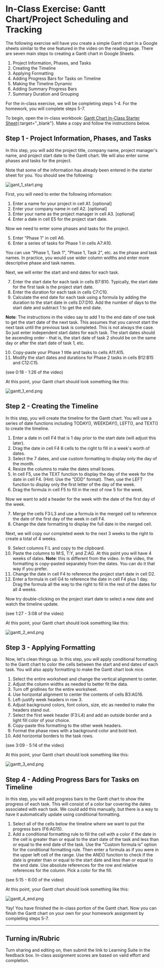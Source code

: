 # In-Class Exercise: Gantt Chart/Project Scheduling and Tracking

The following exercise will have you create a simple Gantt chart in a Google sheets similar to the one featured in 
the video on the reading page. There are seven main steps to creating a Gantt chart in Google Sheets.

1. Project Information, Phases, and Tasks 
2. Creating the Timeline 
3. Applying Formatting 
4. Adding Progress Bars for Tasks on Timeline 
5. Making the Timeline Dynamic 
6. Adding Summary Progress Bars 
7. Summary Duration and Grouping 

For the in-class exercise, we will be completing steps 1-4. For the homework, you will complete steps 5-7.

To begin, open the in-class workbook: [Gantt Chart In-Class Starter Sheet](https://docs.google.com/spreadsheets/d/1H05DH9pcKG1q65efnIZw92OVbZCzvgBX7EyZPLdpek4/edit?gid=0#gid=0){:target="_blank"}. Make a copy 
and follow the instructions below.

## Step 1 - Project Information, Phases, and Tasks

In this step, you will add the project title, company name, project manager's name, and project start date to the Gantt chart. We will also enter some phases and tasks for the project.

Note that some of the information has already been entered in the starter sheet for you. You should see the following:

![gant_1_start.png](images/gantt_1_start.png)

First, you will need to enter the following information:

1. Enter a name for your project in cell A1. [optional]
2. Enter your company name in cell A2. [optional]
3. Enter your name as the project manager in cell A3. [optional]
4. Enter a date in cell E5 for the project start date.

Now we need to enter some phases and tasks for the project. 

5. Enter "Phase 1" in cell A6.
6. Enter a series of tasks for Phase 1 in cells A7:A10.

You can use "Phase 1, Task 1", "Phase 1, Task 2", etc. as the phase and task names. In practice, you would use wider column widths and enter more descriptive phase and task names.

Next, we will enter the start and end dates for each task.

7. Enter the start date for each task in cells B7:B10. Typically, the start date for the first task is the project 
   start date.
8. Enter the duration for each task in cells C7:C10.
9. Calculate the end date for each task using a formula by adding the duration to the start date in cells D7:D10. Add the number of days to the start date and subtract 1 to get the end date.

**Note**: The instructions in the video say to add 1 to the end date of one task to get the start date of the next task. 
This assumes that you cannot start the next task until the previous task is completed. This is not always the case. 
So just enter independent start dates for each task. The start dates should be ascending order - that is, the start 
date of task 2 should be on the same day or after the start date of task 1, etc.

10. Copy-paste your Phase 1 title and tasks to cells A11:A15.
11. Modify the start dates and durations for Phase 2 tasks in cells B12:B15 and C12:C15.

(see 0:18 - 1:26 of the video)

At this point, your Gantt chart should look something like this:

![gantt_1_end.png](images/gantt_1_end.png)

## Step 2 - Creating the Timeline

In this step, you will create the timeline for the Gantt chart. You will use  a series of date functions including TODAY(), WEEKDAY(), LEFT(), and TEXT() to create the timeline.

1. Enter a date in cell F4 that is 1 day prior to the start date (will adjust this later).
2. Drag the date in cell F4 6 cells to the right to fill in a week's worth of dates.
3. Select the 7 dates, and use custom formatting to display only the day of the month.
4. Resize the columns to make the dates small boxes.
5. In cell F5, use the TEXT function to display the day of the week for the date in cell F4. (Hint: Use the "DDD" format). Then, use the LEFT function to display only the first letter of the day of the week.
6. Drag the formula in cell F5 to fill in the rest of row 5 for the week.

Now we want to add a header for the week with the date of the first day of the week.

7. Merge the cells F3:L3 and use a formula in the merged cell to reference the date of the first day of the week in cell F4. 
8. Change the date formatting to display the full date in the merged cell.

Next, we will copy our completed week to the next 3 weeks to the right to create a total of 4 weeks.

9. Select columns F:L and copy to the clipboard.
10. Paste the columns to M:S, T:Y, and Z:AG. At this point you will have 4 weeks of dates. **Note**: this is different from the video. In the video, the formatting is copy-pasted separately from the dates. You can do it that way if you prefer.
11. Change the date in cell F4 to reference the project start date in cell D2.
12. Enter a formula in cell G4 to reference the date in cell F4 plus 1 day. Drag the formula all the way to the right to fill in the rest of the dates for all 4 weeks.

Now try double-clicking on the project start date to select a new date and watch the timeline update.

(see 1:27 - 3:08 of the video)

At this point, your Gantt chart should look something like this:

![gantt_2_end.png](images/gantt_2_end.png)

## Step 3 - Applying Formatting

Now, let's clean things up. In this step, you will apply conditional formatting to the Gantt chart to color the cells 
between 
the start and 
end dates of each task. You will also apply formatting to make the Gantt chart look nice.

1. Select the entire worksheet and change the vertical alignment to center.
2. Adjust the column widths as needed to better fit the data.
3. Turn off gridlines for the entire worksheet.
4. Use horizontal alignment to center the contents of cells B3:AG16.
5. Left-justify week headers in row 3.
6. Adjust background colors, font colors, size, etc as needed to make the headers stand out.
7. Select the first week header (F3:L4) and add an outside border and a light fill color of your choice.
8. Copy-paste this formatting to the other week headers.
9. Format the phase rows with a background color and bold text.
10. Add horizontal borders to the task rows.

(see 3:09 - 5:14 of the video)

At this point, your Gantt chart should look something like this:

![gantt_3_end.png](images/gantt_3_end.png)


## Step 4 - Adding Progress Bars for Tasks on Timeline

In this step, you will add progress bars to the Gantt chart to show the progress of each task. This will consist of a color bar covering the dates associated with each task. We could add this manually, but there is a way to have it automatically update using conditional formatting.

1. Select all of the cells below the timeline where we want to put the progress bars (F6:AG15).
2. Add a conditional formatting rule to fill the cell with a color if the date in the cell is greater than or equal to the start date of the task and less than or equal to the end date of the task. Use the "Custom formula is" option for the conditional formatting rule. Then enter a formula as if you were in the upper left cell of the range. Use the AND() function to check if the date is greater than or equal to the start date and less than or equal to the end date. Use absolute references for the row and relative references for the column. Pick a color for the fill.

(see 5:15 - 6:00 of the video)

At this point, your Gantt chart should look something like this:

![gantt_4_end.png](images/gantt_4_end.png)

Yay! You have finished the in-class portion of the Gantt chart. Now you can finish the Gantt chart on your own for 
your homework assignment by completing steps 5-7.

---

## Turning in/Rubric
Turn sharing and editing on, then submit the link to Learning Suite in the feedback box. In-class assignment scores are based on valid effort and completion.
